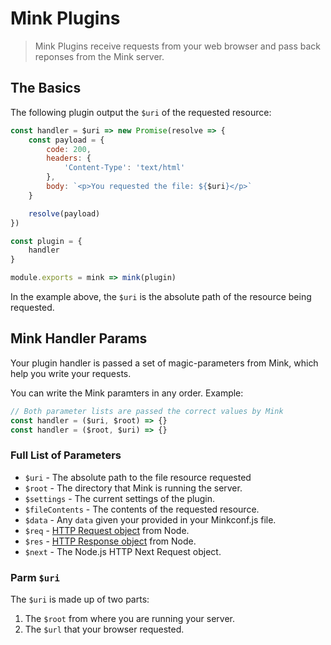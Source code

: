 # Mink Plugins

> Mink Plugins receive requests from your web browser and pass back reponses from the Mink server.

## The Basics

The following plugin output the `$uri` of the requested resource:

```javascript
const handler = $uri => new Promise(resolve => {
	const payload = {
		code: 200,
		headers: {
			'Content-Type': 'text/html'
		},
		body: `<p>You requested the file: ${$uri}</p>`
	}

	resolve(payload)
})

const plugin = {
	handler
}

module.exports = mink => mink(plugin)
```


In the example above, the `$uri` is the absolute path of the resource being requested.



## Mink Handler Params

Your plugin handler is passed a set of magic-parameters from Mink, which help you write your requests.

You can write the Mink paramters in any order. Example:

```javascript
// Both parameter lists are passed the correct values by Mink
const handler = ($uri, $root) => {}
const handler = ($root, $uri) => {}
```

### Full List of Parameters

- `$uri` - The absolute path to the file resource requested
- `$root` - The directory that Mink is running the server.
- `$settings` - The current settings of the plugin.
- `$fileContents` - The contents of the requested resource.
- `$data` - Any `data` given your provided in your Minkconf.js file.
- `$req` - [HTTP Request object](https://nodejs.org/api/http.html#http_http_request_options_callback) from Node.
- `$res` - [HTTP Response object](https://nodejs.org/api/http.html#http_class_http_serverresponse) from Node.
- `$next` - The Node.js HTTP Next Request object.

### Parm `$uri`

The `$uri` is made up of two parts:

1. The `$root` from where you are running your server.
1. The `$url` that your browser requested.

